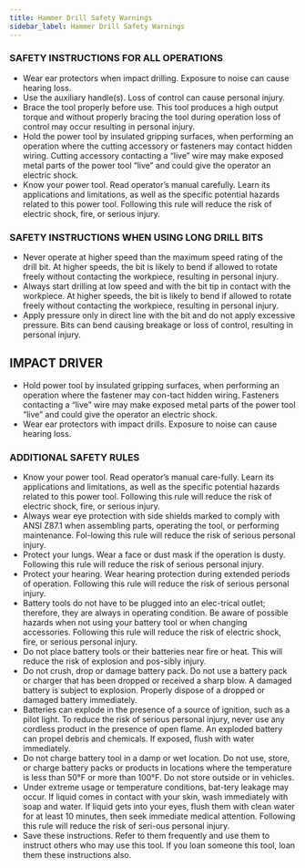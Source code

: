 ```yaml
---
title: Hammer Drill Safety Warnings
sidebar_label: Hammer Drill Safety Warnings
---
```

### SAFETY INSTRUCTIONS FOR ALL OPERATIONS
* Wear ear protectors when impact drilling. Exposure to noise can cause hearing loss.
* Use the auxiliary handle(s). Loss of control can cause personal injury. 
* Brace the tool properly before use. This tool produces a  high  output  torque  and  without  properly  bracing  the  tool during operation loss of control may occur resulting in personal injury. 
* Hold the power tool by insulated gripping surfaces, when  performing  an  operation  where  the  cutting  accessory  or  fasteners  may  contact  hidden  wiring.  Cutting accessory contacting a  “live”  wire may make exposed metal parts of the power tool  “live” and could give the operator an electric shock.
* Know  your  power  tool.  Read  operator’s  manual  carefully.  Learn  its  applications  and  limitations,  as  well as the specific potential hazards related to this power  tool.  Following  this  rule  will  reduce  the  risk  of  electric shock, fire, or serious injury.

### SAFETY  INSTRUCTIONS  WHEN  USING  LONG  DRILL BITS
* Never  operate  at  higher  speed  than  the  maximum  speed rating of the drill bit. At higher speeds, the bit is likely to bend if allowed to rotate freely without contacting the workpiece, resulting in personal injury.
* Always  start  drilling  at  low  speed  and  with  the  bit  tip  in  contact  with  the  workpiece.  At  higher  speeds,  the bit is likely to bend if allowed to rotate freely without contacting the workpiece, resulting in personal injury.
* Apply pressure only in direct line with the bit and do not apply excessive pressure. Bits can bend causing breakage or loss of control, resulting in personal injury.
## IMPACT DRIVER
* Hold power tool by insulated gripping surfaces, when performing an operation where the fastener may con-tact  hidden  wiring.  Fasteners contacting a “live” wire may make exposed metal parts of the power tool “live” and could give the operator an electric shock.
* Wear  ear  protectors  with  impact  drills.  Exposure  to  noise can cause hearing loss.
### ADDITIONAL SAFETY RULES
* Know your power tool. Read operator’s manual care-fully. Learn its applications and limitations, as well as the  specific  potential  hazards  related  to  this  power  tool. Following  this  rule  will  reduce  the  risk  of  electric  shock, fire, or serious injury.
* Always wear eye protection with side shields marked to  comply  with  ANSI  Z87.1  when  assembling  parts,  operating the tool, or performing maintenance. Fol-lowing this rule will reduce the risk of serious personal injury.
* Protect your lungs. Wear a face or dust mask if the operation is dusty. Following this rule will reduce the risk of serious personal injury.
* Protect your hearing. Wear hearing protection during extended periods of operation. Following this rule will reduce the risk of serious personal injury.
* Battery tools do not have to be plugged into an elec-trical outlet; therefore, they are always in operating condition.  Be  aware  of  possible  hazards  when  not  using your battery tool or when changing accessories. Following this rule will reduce the risk of electric shock, fire, or serious personal injury.
* Do not place battery tools or their batteries near fire or heat. This will reduce the risk of explosion and pos-sibly injury.
* Do not crush, drop or damage battery pack. Do not use a battery pack or charger that has been dropped or received a sharp blow. A damaged battery is subject to explosion. Properly dispose of a dropped or damaged battery immediately.
* Batteries  can  explode  in  the  presence  of  a  source  of ignition, such as a pilot light. To reduce the risk of serious personal injury, never use any cordless product in the presence of open flame. An exploded battery can propel debris and chemicals. If exposed, flush with water immediately.
* Do not charge battery tool in a damp or wet location. Do not use, store, or charge battery packs or products in locations where the temperature is less than 50°F or more than 100°F. Do not store outside or in vehicles. 
* Under extreme usage or temperature conditions, bat-tery leakage may occur. If liquid comes in contact with your skin, wash immediately with soap and water. If liquid gets into your eyes, flush them with clean water for at least 10 minutes, then seek immediate medical attention. Following this rule will reduce the risk of seri-ous personal injury.
* Save these instructions. Refer to them frequently and use them to instruct others who may use this tool. If you loan someone this tool, loan them these instructions also.